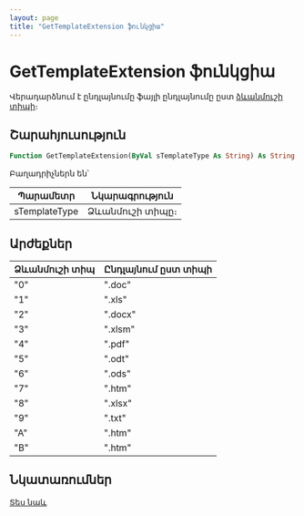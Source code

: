 ```yaml
---
layout: page
title: "GetTemplateExtension ֆունկցիա"
---
```

    
# GetTemplateExtension ֆունկցիա

Վերադարձնում է ընդլայնումը ֆայլի ընդլայնումը ըստ [ձևանմուշի տիպի](../../TemplateTypes.html)։

## Շարահյուսություն

``` vb
Function GetTemplateExtension(ByVal sTemplateType As String) As String
```

Բաղադրիչներն են՝

| Պարամետր | Նկարագրություն |
|--|--|
| sTemplateType | Ձևանմուշի տիպը։ |

## Արժեքներ

| Ձևանմուշի տիպ | Ընդլայնում ըստ տիպի |
|--|--|
| "0" | ".doc" |
| "1" | ".xls" |
| "2" | ".docx" |
| "3" | ".xlsm" |
| "4" | ".pdf" |
| "5" | ".odt" |
| "6" | ".ods" |
| "7" | ".htm" |
| "8" | ".xlsx" |
| "9" | ".txt" |
| "A" | ".htm" |
| "B" | ".htm" |

## Նկատառումներ

[Տես նաև](../../functions.html)

